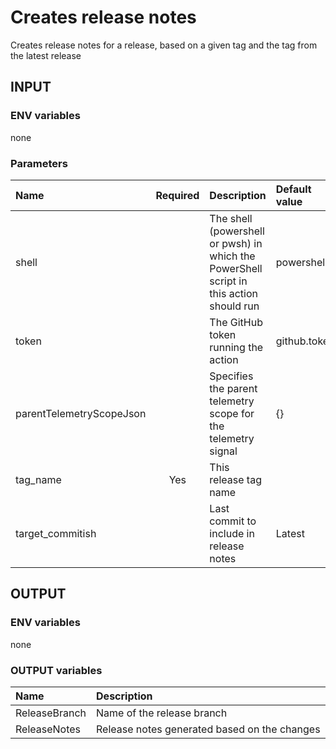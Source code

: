 # Creates release notes
Creates release notes for a release, based on a given tag and the tag from the latest release

## INPUT

### ENV variables
none

### Parameters
| Name | Required | Description | Default value |
| :-- | :-: | :-- | :-- |
| shell | | The shell (powershell or pwsh) in which the PowerShell script in this action should run | powershell |
| token | | The GitHub token running the action | github.token |
| parentTelemetryScopeJson | | Specifies the parent telemetry scope for the telemetry signal | {} |
| tag_name | Yes | This release tag name | |
| target_commitish | | Last commit to include in release notes | Latest |

## OUTPUT

### ENV variables
none

### OUTPUT variables
| Name | Description |
| :-- | :-- |
| ReleaseBranch | Name of the release branch |
| ReleaseNotes | Release notes generated based on the changes |
